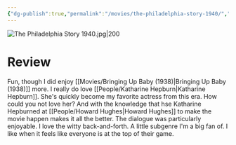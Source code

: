 ```yaml
---
{"dg-publish":true,"permalink":"/movies/the-philadelphia-story-1940/","created":"2024-05-31","updated":"2024-08-19"}
---
```



![The Philadelphia Story 1940.jpg|200](/img/user/Attachments/The%20Philadelphia%20Story%201940.jpg)

# Review

Fun, though I did enjoy [[Movies/Bringing Up Baby (1938)\|Bringing Up Baby (1938)]] more. I really do love [[People/Katharine Hepburn\|Katharine Hepburn]]. She's quickly become my favorite actress from this era. How could you not love her? And with the knowledge that hse Katharine Hepburned at [[People/Howard Hughes\|Howard Hughes]] to make the movie happen makes it all the better. The dialogue was particularly enjoyable. I love the witty back-and-forth. A little subgenre I'm a big fan of. I like when it feels like everyone is at the top of their game.
